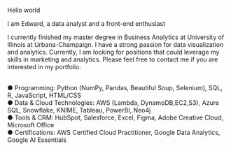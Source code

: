 Hello world

I am Edward, a data analyst and a front-end enthusiast

I currently finished my master degree in Business Analytics at University of Illinois at Urbana-Champaign. I have a strong passion for data visualization and analytics. 
Currently, I am looking for positions that could leverage my skills in marketing and analytics. Please feel free to contact me if you are interested in my portfolio.


<br>● Programming:‬‭ Python (NumPy, Pandas, Beautiful Soup,‬‭ Selenium), SQL, R, JavaScript, HTML/CSS‬
<br>● Data & Cloud Technologies:‬‭ AWS (Lambda, DynamoDB,EC2,S3),‬‭ Azure SQL, Snowflake, KNIME,‬ Tableau, PowerBI, Neo4j‬
<br>● Tools & CRM:‬‭ HubSpot, Salesforce, Excel, Figma, Adobe‬‭ Creative Cloud, Microsoft Office‬
<br>● Certifications:‬‭ AWS Certified Cloud Practitioner,‬‭ Google Data Analytics, Google AI Essentials‬
‭



<!---
ShiiCSY/ShiiCSY is a ✨ special ✨ repository because its `README.md` (this file) appears on your GitHub profile.
You can click the Preview link to take a look at your changes.
--->
